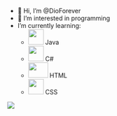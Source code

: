 - 👋 Hi, I’m @DioForever
- 👀 I’m interested in programming 
- I’m currently learning:
  - <img src="https://icon-library.com/images/java-icon-png/java-icon-png-20.jpg" width=35 height=35>  Java
  - <img src="https://www.avenga.com/wp-content/uploads/2020/11/C-Sharp.png" width=35 height=35>  C#
  - <img src="https://icon-library.com/images/java-icon-png/java-icon-png-20.jpg" width=45 height=35>  HTML
  - <img src="https://icon-library.com/images/java-icon-png/java-icon-png-20.jpg" width=35 height=35>  CSS

<!---
DioForever/DioForever is a ✨ special ✨ repository because its `README.md` (this file) appears on your GitHub profile.
You can click the Preview link to take a look at your changes.
--->

<img src="https://github-readme-stats.vercel.app/api?username=DioForever&&show_icons=true&title_color=FFC300&icon_color=bb2acf&text_color=daf7dc&bg_color=151515">
